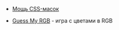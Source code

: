 - [Мощь CSS-масок](https://habr.com/ru/companies/tbank/articles/853042/)


- [Guess My RGB](https://susam.net/myrgb.html) - игра с цветами в RGB